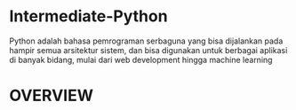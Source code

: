 # Intermediate-Python
Python adalah bahasa pemrograman serbaguna yang bisa dijalankan pada hampir semua
arsitektur sistem, dan bisa digunakan untuk berbagai aplikasi di banyak bidang, mulai dari
web development hingga machine learning
# OVERVIEW
